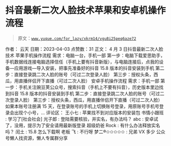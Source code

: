 # 抖音最新二次人脸技术苹果和安卓机操作流程

> 原文：[`www.yuque.com/for_lazy/xkrm14/vgu8i25peq6aze72`](https://www.yuque.com/for_lazy/xkrm14/vgu8i25peq6aze72)

<ne-p id="u9edcabad" data-lake-id="u9edcabad">作者： 云天</ne-p> <ne-p id="ucd718e2f" data-lake-id="ucd718e2f">日期：2023-04-03</ne-p> <ne-p id="u0bca257e" data-lake-id="u0bca257e">点赞数：31</ne-p> <ne-hole id="ud9b9f44a" data-lake-id="ud9b9f44a"><ne-card data-card-name="hr" data-card-type="block" id="VZiGD" data-event-boundary="card"><ne-p id="u39296155" data-lake-id="u39296155">正文：</ne-p> <ne-p id="u2cecc46f" data-lake-id="u2cecc46f">4 月 3 日抖音最新二次人脸技术 苹果手机操作流程 需求：电脑一台，手机一部 第一步：电脑下载爱思助手，手机数据线连接电脑选择信任（手机上要有抖音新版），与电脑连接后，点我的设备—应用游戏—导入安装，把事先准备好的抖音 15.8 版本的抖音安装到手机 第二步：直接登录跳二次人脸的账号（可过二次登录人脸） 第三步：授权头条，西瓜，用直播伴侣开下直播（可过二次人脸） 安卓手机操作流程 需求：手机一部 第一步：手机关注豌豆荚公众号，搜索抖音（手机上不要有抖音），历史版本里边找到抖音 15.8 版本的抖音安装到手机 第二步：直接登录跳二次人脸的账号（可过二次登录人脸） 第三步：授权头条，西瓜，用直播伴侣开下直播（可过二次人脸） 如果本账号注册满 15 天，在登录账号的手机上切换账号登录，用原账号手机号登录会出现个小号，...</ne-p> <ne-hole id="u8c7dfbc5" data-lake-id="u8c7dfbc5"><ne-card data-card-name="hr" data-card-type="block" id="FBMCB" data-event-boundary="card"><ne-p id="u0d7dca4c" data-lake-id="u0d7dca4c">评论区：</ne-p> <ne-p id="ubbfd1373" data-lake-id="ubbfd1373">王小七 : 苹果找不到对应版本的安装包</ne-p> <ne-p id="u0e5daeb4" data-lake-id="u0e5daeb4">书情小跟班 : 学习了[社会社会]</ne-p> <ne-p id="u18df784b" data-lake-id="u18df784b">光子郎 : 登陆需要核验，并实名，有办法吗？</ne-p> <ne-p id="ua6aa9ca6" data-lake-id="ua6aa9ca6">abc : 安卓试了，没用，提示为了安全请用最新版登录</ne-p> <ne-p id="ue4c7c953" data-lake-id="ue4c7c953">超级奶爸 Rock : 有什么办法释放实名吗？</ne-p> <ne-p id="u8f7da91e" data-lake-id="u8f7da91e">闰土 : 15.8 怎么下载啊 老板</ne-p> <ne-p id="u283bd2a3" data-lake-id="u283bd2a3">飞 : 不行呀</ne-p> <ne-p id="u8461527c" data-lake-id="u8461527c">梦二®✩✩✩✩✩ : 兄弟 VX 多少</ne-p> <ne-hole id="u256ddd83" data-lake-id="u256ddd83"><ne-card data-card-name="hr" data-card-type="block" id="hGAUF" data-event-boundary="card"><ne-p id="u374f8c98" data-lake-id="u374f8c98">公众号懒人找资源，懒人专属群分享</ne-p></ne-card></ne-hole></ne-card></ne-hole></ne-card></ne-hole>